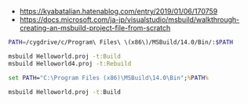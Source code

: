 * https://kyabatalian.hatenablog.com/entry/2019/01/06/170759
* https://docs.microsoft.com/ja-jp/visualstudio/msbuild/walkthrough-creating-an-msbuild-project-file-from-scratch

```bash
PATH=/cygdrive/c/Program\ Files\ \(x86\)/MSBuild/14.0/Bin/:$PATH

msbuild Helloworld.proj -t:Build
msbuild Helloworld4.proj -t:Rebuild
```


```cmd
set PATH="C:\Program Files (x86)\MSBuild\14.0\Bin";%PATH%

msbuild Helloworld.proj -t:Build
```
